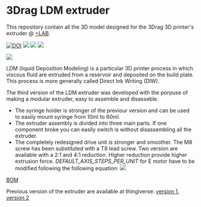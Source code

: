 # 3Drag LDM extruder


This repository contain all the 3D model designed for the 3Drag 3D printer's extruder @ [+LAB](www.piulab.it).

[![DOI](https://img.shields.io/badge/DOI-10.5281%2Fzenodo.4283444-blue)](https://doi.org/10.5281/zenodo.4283444)
![](https://img.shields.io/badge/CAD-fusion360-orange?logo=autodesk)
![](https://img.shields.io/github/license/piuLAB-official/3Drag_LDM_extruder?color=green)
![](https://img.shields.io/github/v/release/piuLAB-official/3Drag_LDM_extruder)

![](https://github.com/piuLAB-official/3Drag_LDM_extruder/blob/main/cover.png)

LDM (liquid Deposition Modeling) is a particular 3D printer process in which viscous fluid are extruded from a reservoir and deposited on the build plate. This process is more generally called Direct Ink Writing (DIW).

The third version of the LDM extruder was developed with the porpuse of making a modular extruder, easy to assemble and disasseble.
- The syringe holder is stronger of the previour version and can be used to easily mount syringe from 10ml to 60ml.
- The extruder assembly is divided into three main parts. If one component broke you can easily switch is without disassembling all the extruder.
- The completely redesigned drive unit is stronger and smoother. The M8 screw has been substituted with a T8 lead screw. Two version are available with a 2:1 and 4:1 reduction. Higher reduction provide higher extrusion force. _DEFAULT_AXIS_STEPS_PER_UNIT_ for E motor have to be modified following the following equation:
![](https://latex.codecogs.com/svg.latex?Esteps/mm=\frac{motorSteps*microsteps*gearMultiply}{8})

[BOM](https://github.com/am-craft/3Drag_LDM_extruder/blob/main/BOM.md)

Previous version of the extruder are available at thingiverse: [version 1](https://www.thingiverse.com/thing:482873), [version 2](https://www.thingiverse.com/thing:4635819)
